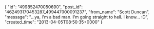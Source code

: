  {
   "id": "499852470050690",
   "post_id": "462493170453287_499447000091237",
   "from_name": "Scott Duncan",
   "message": "...ya, I'm a bad man. I'm going straight to hell. I know... :D",
   "created_time": "2013-04-05T08:50:35+0000"
 }
